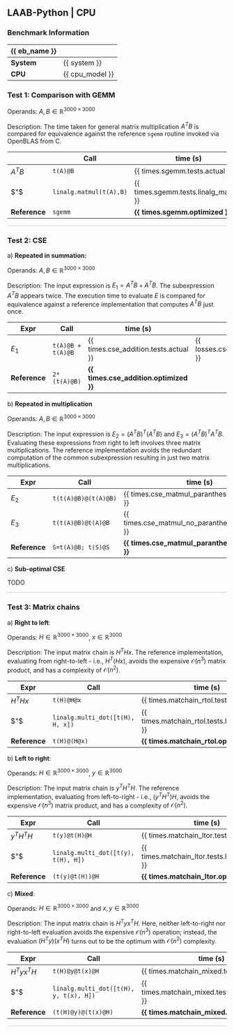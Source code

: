 ## LAAB-Python | CPU 

### Benchmark Information

|  {{ eb_name }} | |
|---|---|
| **System** | {{ system }} |
| **CPU** | {{ cpu_model }} | 


### Test 1: Comparison with GEMM

Operands: $A, B \in \mathbb{R}^{3000 \times 3000}$

Description: The time taken for general matrix multiplication $A^TB$ is compared for equivalence against the reference `sgemm` routine invoked via OpenBLAS from C.


||Call  |  time (s)  | loss | result@{{ cutoff }} | 
|----|------|------------|--|---|
|$A^TB$|`t(A)@B`| {{ times.sgemm.tests.actual }} | {{ losses.sgemm.actual }}| {{ cutoff_results.sgemm.actual }} |
|$"$|`linalg.matmul(t(A),B)` | {{ times.sgemm.tests.linalg_matmul }} | {{ losses.sgemm.linalg_matmul }} | {{ cutoff_results.sgemm.linalg_matmul }} |
|**Reference** |`sgemm`| **{{ times.sgemm.optimized }}**| | |

<hr style="border: none; height: 1px; background-color: #ccc;" />

### Test 2: CSE

a) **Repeated in summation:**

Operands: $A, B \in \mathbb{R}^{3000 \times 3000}$

Description: The input expression is $E_1 = A^TB + A^TB$. The subexpression $A^TB$ appears twice. The execution time to evaluate $E$ is compared for equivalence against a reference implementation that computes $A^TB$ just once. 

|Expr |Call |time (s) | loss | result@{{ cutoff }} |
|-----|-----|----------|--|--|
|$E_1$ |`t(A)@B + t(A)@B` | {{ times.cse_addition.tests.actual }} | {{ losses.cse_addition.actual }}| {{ cutoff_results.cse_addition.actual }} | 
|**Reference**| `2*(t(A)@B)`| **{{ times.cse_addition.optimized }}**| | |


b) **Repeated in multiplication**

Operands: $A, B \in \mathbb{R}^{3000 \times 3000}$

Description: The input expression is $E_2 = (A^TB)^T(A^TB)$ and $E_3 = (A^TB)^TA^TB$. Evaluating these expressions from right to left involves three matrix multiplications. The reference implementation avoids the redundant computation of the common subexpression resulting in just two matrix multiplications.

|Expr|Call | time (s) | loss | result@{{ cutoff }} |
|-----|-----|----------|--|--|
|$E_2$|`t(t(A)@B)@(t(A)@B)`| {{ times.cse_matmul_paranthesis.tests.actual }} | {{ losses.cse_matmul_paranthesis.actual }} | {{ cutoff_results.cse_matmul_paranthesis.actual }} |
|$E_3$|`t(t(A)@B)@t(A)@B`| {{ times.cse_matmul_no_paranthesis.tests.actual }} |  {{ losses.cse_matmul_no_paranthesis.actual }} | {{ cutoff_results.cse_matmul_no_paranthesis.actual }} |
|**Reference**| `S=t(A)@B; t(S)@S`| **{{ times.cse_matmul_paranthesis.optimized }}**| | |

c) **Sub-optimal CSE**

TODO

<hr style="border: none; height: 1px; background-color: #ccc;" />

### Test 3: Matrix chains

a) **Right to left**:

Operands: $H \in \mathbb{R}^{3000 \times 3000}$, $x \in \mathbb{R}^{3000}$

Description: The input matrix chain is $H^THx$. The reference implementation, evaluating from right-to-left - i.e.,  $H^T(Hx)$, avoids the expensive $\mathcal{O}(n^3)$ matrix product, and has a complexity of $\mathcal{O}(n^2)$. 

|Expr|Call| time (s)| loss | result@{{ cutoff }} |
|----|----|---------|--|--|
|$H^THx$|`t(H)@H@x`| {{ times.matchain_rtol.tests.actual }} | {{ losses.matchain_rtol.actual }} | {{ cutoff_results.matchain_rtol.actual }} |
|$"$|`linalg.multi_dot([t(H), H, x])`| {{ times.matchain_rtol.tests.linalg_multidot }} | {{ losses.matchain_rtol.linalg_multidot }} | {{ cutoff_results.matchain_rtol.linalg_multidot }} |
|**Reference**| `t(H)@(H@x)`| **{{ times.matchain_rtol.optimized }}**| | |

b) **Left to right**:

Operands: $H \in \mathbb{R}^{3000 \times 3000}$, $y \in \mathbb{R}^{3000}$

Description: The input matrix chain is $y^TH^TH$. The reference implementation, evaluating from left-to-right - i.e.,  $(y^TH^T)H$, avoids the expensive $\mathcal{O}(n^3)$ matrix product, and has a complexity of $\mathcal{O}(n^2)$.

|Expr|Call | time (s)| loss | result@{{ cutoff }} |
|----|-----|---------|--|--|
|$y^TH^TH$|`t(y)@t(H)@H`| {{ times.matchain_ltor.tests.actual }} | {{ losses.matchain_ltor.actual }} | {{ cutoff_results.matchain_ltor.actual }} |
|$"$|`linalg.multi_dot([t(y), t(H), H])`| {{ times.matchain_ltor.tests.linalg_multidot }} | {{ losses.matchain_ltor.linalg_multidot }} | {{ cutoff_results.matchain_ltor.linalg_multidot }} |
|**Reference**| `(t(y)@t(H))@H`| **{{ times.matchain_ltor.optimized }}**| | |

c) **Mixed**:

Operands: $H \in \mathbb{R}^{3000 \times 3000}$ and $x,y \in \mathbb{R}^{3000}$

Description: The input matrix chain is $H^Tyx^TH$. Here, neither left-to-right nor right-to-left evaluation avoids the expensive $\mathcal{O}(n^3)$ operation; instead, the evaluation $(H^Ty)(x^TH)$ turns out to be the optimum with $\mathcal{O}(n^2)$ complexity.  

|Expr|Call| time (s) | loss | result@{{ cutoff }} |
|----|----|-----------|--|--|
|$H^Tyx^TH$|`t(H)@y@t(x)@H`| {{ times.matchain_mixed.tests.actual }} | {{ losses.matchain_mixed.actual }} | {{ cutoff_results.matchain_mixed.actual }} |
|$"$|`linalg.multi_dot([t(H), y, t(x), H])`| {{ times.matchain_mixed.tests.linalg_multidot }} | {{ losses.matchain_mixed.linalg_multidot }} | {{ cutoff_results.matchain_mixed.linalg_multidot }} |
|**Reference**| `(t(H)@y)@(t(x)@H)`| **{{ times.matchain_mixed.optimized }}**| | |

<hr style="border: none; height: 1px; background-color: #ccc;" />